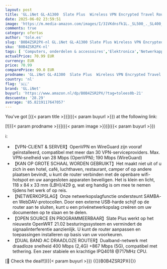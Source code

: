 ```yaml
---
layout: post
title: 'GL.iNet GL-A1300  Slate Plus  Wireless VPN Encrypted Travel Router– Easy to Setup  Connect to Hotel WiFi & Captive Portal  Phone Tethering  Range Extender  Assess Point  Pocket-Sized  Open Source  NAS'
date: 2025-06-02 23:59:51
image: 'https://m.media-amazon.com/images/I/31VKdnsfk1L._SL500_._SL400_.jpg'
comments: true
category: ofertas
author: 'tole.es'
slug: 'B0B4ZSR2PX-nl GL.iNet GL-A1300 Slate Plus Wireless VPN Encrypted Travel...'
sku: 'B0B4ZSR2PX-nl'
tags: [ 'Computers, onderdelen & accessoires','Elektronica','Netwerkapparaten','Routers','gl.inet','🇳🇱', ]
actualPrice: 70.99 EUR
currency: EUR
price: 70.99
comparePrice: 99.0 EUR
prodname: 'GL.iNet GL-A1300  Slate Plus  Wireless VPN Encrypted Travel Router– Easy to Setup  Connect to Hotel WiFi & Captive Portal  Phone Tethering  Range Extender  Assess Point  Pocket-Sized  Open Source  NAS'
country: 'nl'
flag: '🇳🇱'
brand: 'GL.iNet'
buyurl: 'https://www.amazon.nl/dp/B0B4ZSR2PX/?tag=tolees0b-21'
descuento: '28.29'
average: '85.8219117647057'
---
```


You've got [{{< param title >}}]({{< param buyurl >}}) at the following link:

[![{{< param prodname >}}]({{< param image >}})]({{< param buyurl >}})

ℹ️:

- 【VPN-CLIENT & SERVER】OpenVPN en WireGuard zijn vooraf geïnstalleerd, compatibel met meer dan 30 VPN-serviceproviders. Max. VPN-snelheid van 28 Mbps (OpenVPN); 190 Mbps (WireGuard)
- 【KAN OP GROTE SCHAAL WORDEN GEBRUIKT】Het maakt niet uit of u zich in een hotel, café, luchthaven, restaurant, camper of op andere plaatsen bevindt, u kunt de router verbinden met de openbare wifi-hotspot en uw aangesloten apparaten beveiligen. Het is klein en licht, 118 x 84 x 33 mm (L*B*H)/429 g, wat erg handig is om mee te nemen tijdens het werk of op reis.
- 【NETWERKOPSLAG】Onze netwerkopslagfunctie ondersteunt SAMBA- en WebDAV-protocollen. Door een externe USB-harde schijf op de router aan te sluiten, kunt u een privénetwerkopslag creëren om uw documenten op te slaan en te delen.
- 【OPEN SOURCE EN PROGRAMMEERBAAR】Slate Plus werkt op het nieuwste OpenWRT 21.02 besturingssysteem en vermindert de signaalinterferentie aanzienlijk. U kunt de router aanpassen en toepassingen installeren op basis van uw voorkeuren.
- 【DUAL BAND AC DRAADLOZE ROUTER】Dualband-netwerk met draadloze snelheid 400 Mbps (2,4G) +867 Mbps (5G), compatibel met tethering. Een zeer stabiele en krachtige IPQ4018 @717MHz CPU.

[🛒 Check the deal!!]({{< param buyurl >}})
{{<world>}}B0B4ZSR2PX{{</world>}}
